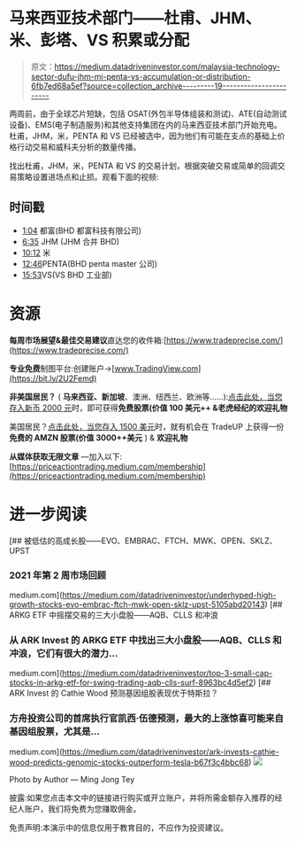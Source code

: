 # 马来西亚技术部门——杜甫、JHM、米、彭塔、VS 积累或分配

> 原文：<https://medium.datadriveninvestor.com/malaysia-technology-sector-dufu-jhm-mi-penta-vs-accumulation-or-distribution-6fb7ed68a5ef?source=collection_archive---------19----------------------->

两周前，由于全球芯片短缺，包括 OSAT(外包半导体组装和测试)、ATE(自动测试设备)、EMS(电子制造服务)和其他支持集团在内的马来西亚技术部门开始充电。杜甫，JHM，米，PENTA 和 VS 已经被选中，因为他们有可能在支点的基础上价格行动交易和威科夫分析的数量传播。

找出杜甫，JHM，米，PENTA 和 VS 的交易计划，根据突破交易或简单的回调交易策略设置进场点和止损。观看下面的视频:

## 时间戳

*   [1:04](https://www.youtube.com/watch?v=w8az0cA-JqU&t=64s) 都富(BHD 都富科技有限公司)
*   [6:35](https://www.youtube.com/watch?v=w8az0cA-JqU&t=395s) JHM (JHM 合并 BHD)
*   [10:12](https://www.youtube.com/watch?v=w8az0cA-JqU&t=612s) 米
*   [12:46](https://www.youtube.com/watch?v=w8az0cA-JqU&t=766s)PENTA(BHD penta master 公司)
*   [15:53](https://www.youtube.com/watch?v=w8az0cA-JqU&t=953s)VS(VS BHD 工业部)

# 资源

**每周市场展望&最佳交易建议**直达您的收件箱:[https://www.tradeprecise.com/](https://www.tradeprecise.com/)

**专业免费**制图平台:创建账户→[www.TradingView.com](https://bit.ly/2U2Femd)

**非美国居民？** ( **马来西亚、新加坡**、澳洲、纽西兰、欧洲等……):[点击此处，当您存入新币 2000 元](https://ji.hn/sgtiger)时，即可获得**免费股票(价值 100 美元++ &老虎经纪的欢迎礼物**

美国居民？[点击此处，当您存入 1500 美元](https://ji.hn/ustradeup)时，就有机会在 TradeUP 上获得一份**免费的 AMZN 股票(价值 3000++美元** ) & **欢迎礼物**

**从媒体获取无限文章** —加入以下:[https://priceactiontrading.medium.com/membership](https://priceactiontrading.medium.com/membership)

# 进一步阅读

[](https://medium.com/datadriveninvestor/underhyped-high-growth-stocks-evo-embrac-ftch-mwk-open-sklz-upst-5105abd20143) [## 被低估的高成长股——EVO、EMBRAC、FTCH、MWK、OPEN、SKLZ、UPST

### 2021 年第 2 周市场回顾

medium.com](https://medium.com/datadriveninvestor/underhyped-high-growth-stocks-evo-embrac-ftch-mwk-open-sklz-upst-5105abd20143) [](https://medium.com/datadriveninvestor/top-3-small-cap-stocks-in-arkg-etf-for-swing-trading-aqb-clls-surf-8963bc4d5ef2) [## ARKG ETF 中摇摆交易的三大小盘股——AQB、CLLS 和冲浪

### 从 ARK Invest 的 ARKG ETF 中找出三大小盘股——AQB、CLLS 和冲浪，它们有很大的潜力…

medium.com](https://medium.com/datadriveninvestor/top-3-small-cap-stocks-in-arkg-etf-for-swing-trading-aqb-clls-surf-8963bc4d5ef2) [](https://medium.com/datadriveninvestor/ark-invests-cathie-wood-predicts-genomic-stocks-outperform-tesla-b67f3c4bbc68) [## ARK Invest 的 Cathie Wood 预测基因组股表现优于特斯拉？

### 方舟投资公司的首席执行官凯西·伍德预测，最大的上涨惊喜可能来自基因组股票，尤其是…

medium.com](https://medium.com/datadriveninvestor/ark-invests-cathie-wood-predicts-genomic-stocks-outperform-tesla-b67f3c4bbc68) ![](img/49a9782eb9e5f71dc3fb7d5b71ba5c5c.png)

Photo by Author — Ming Jong Tey

披露:如果您点击本文中的链接进行购买或开立账户，并将所需金额存入推荐的经纪人账户，我们将免费为您赚取佣金。

免责声明:本演示中的信息仅用于教育目的，不应作为投资建议。